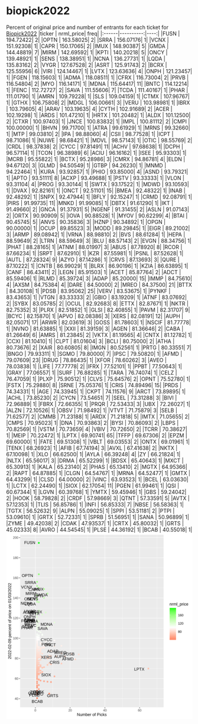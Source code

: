 # biopick2022
Percent of original price and number of entrants for each ticket for [Biopick2022](https://twitter.com/hashtag/Biopick2022)
|ticker | nrml_price| freq|
|:------|----------:|----:|
|FUSN   |  194.72422|    2|
|OPTN   |  163.58025|    2|
|SRRA   |  156.07176|    1|
|VCNX   |  151.92308|    1|
|CAPR   |  150.17065|    2|
|IMUX   |  148.90387|    5|
|GMDA   |  144.48819|    7|
|MIRM   |  142.69592|    1|
|KPTI   |  140.20218|    5|
|ONCY   |  139.48921|    1|
|SENS   |  138.38951|    1|
|NCNA   |  136.27731|    1|
|LQDA   |  135.83162|    2|
|VYGR   |  127.67528|    2|
|ASRT   |  125.91743|    2|
|BCRX   |  125.55956|    6|
|VIRI   |  124.14467|    1|
|LVTX   |  123.63636|    4|
|ONPH   |  121.23457|    1|
|FGEN   |  118.15603|    1|
|ADMA   |  118.08511|    1|
|CFRX   |  116.73004|    2|
|PRVB   |  116.54804|    2|
|MYO    |  116.14171|    1|
|MDNA   |  115.64417|   11|
|BNTC   |  114.12214|    1|
|FENC   |  112.72727|    2|
|SAVA   |  111.55606|    7|
|TCDA   |  111.40167|    1|
|PHAR   |  111.01790|    1|
|AMRN   |  109.79228|    1|
|SLS    |  109.04159|    1|
|CTMX   |  107.96767|    1|
|GTHX   |  106.75808|    2|
|MDGL   |  106.00661|    3|
|VERU   |  103.98981|    1|
|IBRX   |  103.79605|    4|
|ARAV   |  103.19635|    4|
|CYTH   |  102.91689|    2|
|ACER   |  102.19298|    1|
|ARDS   |  101.47210|    1|
|HRTX   |  101.20482|    1|
|ALDX   |  101.12500|    2|
|CTXR   |  100.97403|    1|
|JNCE   |  100.83832|    1|
|IMPL   |  100.81112|    2|
|CMPI   |  100.00000|    1|
|BHVN   |   99.71700|    1|
|ATRA   |   99.61929|    1|
|MRNS   |   99.32660|    1|
|MTP    |   99.03810|    2|
|IPA    |   98.88060|    4|
|CSII   |   98.77528|    1|
|ICPT   |   98.71086|    1|
|NUWE   |   98.68421|    1|
|MDVL   |   98.57143|    1|
|OTIC   |   98.55769|    2|
|CRDL   |   98.37838|    2|
|CYCC   |   97.81491|   11|
|ACHV   |   97.68638|    1|
|DCPH   |   96.57114|    1|
|TCON   |   96.38989|    6|
|ACIU   |   96.16162|    1|
|ISEE   |   95.93303|    1|
|MCRB   |   95.55822|    1|
|BCTX   |   95.28986|    3|
|CMRX   |   94.86781|    4|
|ELDN   |   94.67120|    3|
|GLMD   |   94.50549|    1|
|GTBP   |   94.26230|    1|
|MNMD   |   94.22464|    1|
|KURA   |   93.92857|    1|
|PHIO   |   93.85000|    4|
|ASND   |   93.79321|    1|
|APTO   |   93.51111|    8|
|ACXP   |   93.49688|    1|
|PSTV   |   93.33333|    1|
|VLON   |   93.31104|    4|
|PROG   |   93.30144|    1|
|SWTX   |   93.17522|    1|
|MDWD   |   93.10593|    1|
|DVAX   |   92.82161|    1|
|ONCT   |   92.51101|   15|
|BMEA   |   92.48322|    1|
|INAB   |   92.48292|    1|
|SNPX   |   92.47944|    1|
|BFLY   |   92.15247|    1|
|CRMD   |   92.08791|    1|
|PIRS   |   91.99735|   11|
|MNKD   |   91.99085|    1|
|DBTX   |   91.61290|    1|
|IKT    |   91.49660|    2|
|GNCA   |   91.37931|    5|
|NGENF  |   91.31455|    2|
|ASLN   |   91.07143|    2|
|ORTX   |   90.90909|    5|
|IOVA   |   90.88528|    1|
|MYOV   |   90.62299|    4|
|BTAI   |   90.45745|    5|
|ANVS   |   90.35836|    3|
|HZNP   |   90.34892|    1|
|OPGN   |   90.00000|    1|
|OCUP   |   89.85523|    3|
|MODD   |   89.29845|    1|
|EIGR   |   89.21002|    3|
|ARMP   |   89.08942|    1|
|VRNA   |   88.98810|    2|
|BVS    |   88.61284|    1|
|HEPA   |   88.59649|    2|
|LTRN   |   88.59649|    3|
|BLU    |   88.57143|    2|
|EVGN   |   88.34756|    1|
|PHAT   |   88.28165|    1|
|ATNM   |   88.01997|    3|
|ABUS   |   87.78920|    8|
|RCOR   |   87.66234|    1|
|SRPT   |   87.62910|    1|
|KZR    |   87.55981|    1|
|PSNL   |   87.52628|    1|
|AUTL   |   87.28324|    9|
|AZYO   |   87.14286|    1|
|CRVS   |   87.13693|    3|
|QURE   |   87.10222|    1|
|CNTB   |   86.99029|    1|
|BLRX   |   86.90196|    1|
|KZIA   |   86.63895|    1|
|CANF   |   86.43411|    2|
|LEGN   |   85.91503|    1|
|ACET   |   85.87764|    2|
|ADCT   |   85.59406|    1|
|RLMD   |   85.39724|    3|
|ADAP   |   85.20000|   15|
|IMMP   |   84.75610|    4|
|AXSM   |   84.75384|    4|
|DARE   |   84.50000|    2|
|MREO   |   84.37500|   21|
|BTTX   |   84.30108|    1|
|PDSB   |   83.95062|   25|
|VERV   |   83.53675|    1|
|PYNKF  |   83.43653|    1|
|VTGN   |   83.33333|    2|
|GBIO   |   83.19209|    1|
|ATNF   |   83.07692|    2|
|SYBX   |   83.05785|    2|
|OCUL   |   82.92683|    8|
|ETTX   |   82.87671|    1|
|NKTR   |   82.75352|    3|
|PLRX   |   82.51852|    1|
|GLSI   |   82.40855|    1|
|PAVM   |   82.31707|    9|
|BCYC   |   82.15870|    1|
|APVO   |   82.08386|    3|
|XERS   |   82.08191|   12|
|AUPH   |   82.05071|   17|
|ARWR   |   82.03619|    3|
|GOSS   |   81.78603|    1|
|NSCIF  |   81.77778|    1|
|NVNO   |   81.63885|    1|
|XXII   |   81.39159|    3|
|AGEN   |   81.36646|    2|
|CABA   |   81.26649|    6|
|AMRS   |   81.23845|    2|
|VKTX   |   81.19565|    4|
|CNTX   |   81.12782|    1|
|CCXI   |   81.10410|    1|
|CLPT   |   81.01604|    3|
|BCLI   |   80.75000|    2|
|ATHA   |   80.73676|    2|
|XAIR   |   80.60805|    8|
|IMGN   |   80.52561|    1|
|PRTG   |   80.33551|    7|
|BNGO   |   79.93311|    1|
|SGMO   |   79.80000|    7|
|IPSC   |   79.50820|    1|
|AFMD   |   79.07609|   23|
|DRUG   |   78.86435|    1|
|XFOR   |   78.60262|    3|
|AVEO   |   78.03838|    1|
|LIFE   |   77.77778|    2|
|IFRX   |   77.52101|    1|
|PPBT   |   77.50643|    1|
|GRAY   |   77.06557|    1|
|SURF   |   76.88285|    1|
|TARA   |   76.74074|    1|
|CELZ   |   76.47059|    1|
|PLXP   |   75.90512|    1|
|CLVS   |   75.64576|    2|
|OPNT   |   75.52780|    1|
|FSTX   |   75.29880|    8|
|SRNE   |   75.05376|    1|
|CRIS   |   74.89496|   15|
|PRDS   |   74.34331|    1|
|AGE    |   74.33945|    1|
|CKPT   |   74.11576|    9|
|ARCT   |   73.89895|    1|
|ACHL   |   73.85230|    2|
|CYCN   |   73.54651|    7|
|SEEL   |   73.31288|    3|
|BIVI   |   72.96889|    1|
|FBRX   |   72.66355|    1|
|PRQR   |   72.53433|    3|
|UBX    |   72.26027|    1|
|ALZN   |   72.10526|    1|
|OBSV   |   71.98492|    1|
|VTVT   |   71.75879|    3|
|SELB   |   71.62577|    2|
|CMMB   |   71.23188|    1|
|ARDX   |   71.21818|    5|
|IMTX   |   71.05655|    2|
|CMPS   |   70.95023|    1|
|DNA    |   70.93863|    2|
|BYSI   |   70.86093|    2|
|LBPS   |   70.82569|    1|
|VSTM   |   70.73659|    4|
|VBIV   |   70.72650|    2|
|TCRR   |   70.38627|    1|
|MEIP   |   70.22472|    1|
|LPTX   |   69.90741|   65|
|TFFP   |   69.67306|    2|
|EPZM   |   69.60000|    1|
|FATE   |   69.51308|    1|
|VBLT   |   69.03553|    2|
|ONTX   |   69.01961|    1|
|TENX   |   68.26923|    1|
|AFIB   |   67.74194|    3|
|AVXL   |   67.41638|    2|
|NKTX   |   67.10098|    1|
|XLO    |   66.62500|    1|
|AYLA   |   66.39248|    4|
|ZY     |   66.21824|    1|
|NLTX   |   65.56017|    3|
|DRMA   |   65.52299|    1|
|BDSX   |   65.40643|    1|
|MXCT   |   65.30913|    1|
|KALA   |   65.23140|    2|
|PHAS   |   65.13410|    2|
|MGTX   |   64.95366|    2|
|RAPT   |   64.87885|    1|
|CLGN   |   64.54767|    1|
|MRNA   |   64.52477|    1|
|GMTX   |   64.43299|    1|
|CLSD   |   64.00000|    2|
|VINC   |   63.93523|    1|
|BCEL   |   63.03630|    1|
|LCTX   |   62.24490|    1|
|SIOX   |   62.17054|   11|
|PGEN   |   61.99461|    1|
|QSI    |   60.67344|    1|
|LGVN   |   60.39768|    1|
|YMTX   |   59.45946|    1|
|GBS    |   59.24042|    2|
|HOOK   |   58.79828|    2|
|CRDF   |   57.98669|    3|
|QTNT   |   57.33591|    5|
|AVTX   |   57.12353|    1|
|TLIS   |   56.85786|    1|
|INFI   |   56.85333|    7|
|NBSE   |   56.58363|    1|
|TGTX   |   56.52632|    9|
|ALPN   |   55.09025|    1|
|SPPI   |   53.51181|    2|
|PTPI   |   53.09610|    1|
|GRTX   |   52.72331|    1|
|SPRB   |   51.56951|    1|
|SANA   |   50.96899|    1|
|ZYME   |   49.42038|    2|
|CDAK   |   47.93537|    1|
|CRTX   |   45.80032|    1|
|GRTS   |   45.02333|    8|
|AVRO   |   44.54545|    1|
|PLSE   |   44.36192|    1|
|BCAB   |   40.55018|    1|
![retvspicks](biopicks.png?raw=true)
